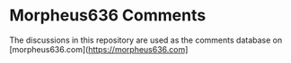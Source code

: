 # Morpheus636 Comments
The discussions in this repository are used as the comments database on [morpheus636.com](https://morpheus636.com]
